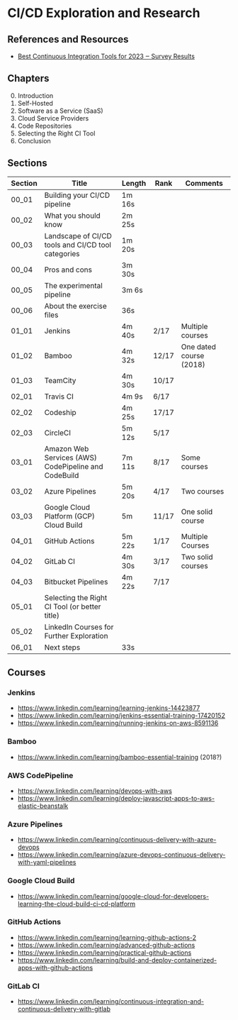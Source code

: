# CI/CD Exploration and Research

## References and Resources
- [Best Continuous Integration Tools for 2023 ‒ Survey Results](https://blog.jetbrains.com/teamcity/2023/07/best-ci-tools/)

## Chapters
0. Introduction
1. Self-Hosted
1. Software as a Service (SaaS)
1. Cloud Service Providers
1. Code Repositories
1. Selecting the Right CI Tool
1. Conclusion

## Sections
| Section | Title | Length | Rank | Comments |
|---------|-------|--------|------|----------|
| 00_01   | Building your CI/CD pipeline| 1m 16s |||
| 00_02   | What you should know| 2m 25s|||
| 00_03   | Landscape of CI/CD tools and CI/CD tool categories| 1m 20s|||
| 00_04   | Pros and cons| 3m 30s|||
| 00_05   | The experimental pipeline| 3m 6s|||
| 00_06   | About the exercise files| 36s|||
| 01_01   | Jenkins| 4m 40s| 2/17| Multiple courses|
| 01_02   | Bamboo| 4m 32s| 12/17| One dated course (2018)|
| 01_03   | TeamCity| 4m 30s| 10/17|||
| 02_01   | Travis CI| 4m 9s| 6/17|||
| 02_02   | Codeship| 4m 25s| 17/17|||
| 02_03   | CircleCI| 5m 12s| 5/17|||
| 03_01   | Amazon Web Services (AWS) CodePipeline and CodeBuild| 7m 11s| 8/17| Some courses|
| 03_02   | Azure Pipelines| 5m 20s| 4/17| Two courses|
| 03_03   | Google Cloud Platform (GCP) Cloud Build| 5m| 11/17| One solid course|
| 04_01   | GitHub Actions| 5m 22s| 1/17| Multiple Courses|
| 04_02   | GitLab CI| 4m 30s| 3/17| Two solid courses|
| 04_03   | Bitbucket Pipelines| 4m 22s| 7/17|||
| 05_01   | Selecting the Right CI Tool (or better title)||||
| 05_02   | LinkedIn Courses for Further Exploration||||
| 06_01   | Next steps| 33s|||

## Courses
### Jenkins
- https://www.linkedin.com/learning/learning-jenkins-14423877
- https://www.linkedin.com/learning/jenkins-essential-training-17420152
- https://www.linkedin.com/learning/running-jenkins-on-aws-8591136

### Bamboo
- https://www.linkedin.com/learning/bamboo-essential-training (2018?)

### AWS CodePipeline
- https://www.linkedin.com/learning/devops-with-aws
- https://www.linkedin.com/learning/deploy-javascript-apps-to-aws-elastic-beanstalk

### Azure Pipelines
- https://www.linkedin.com/learning/continuous-delivery-with-azure-devops
- https://www.linkedin.com/learning/azure-devops-continuous-delivery-with-yaml-pipelines

### Google Cloud Build
- https://www.linkedin.com/learning/google-cloud-for-developers-learning-the-cloud-build-ci-cd-platform

### GitHub Actions
- https://www.linkedin.com/learning/learning-github-actions-2
- https://www.linkedin.com/learning/advanced-github-actions
- https://www.linkedin.com/learning/practical-github-actions
- https://www.linkedin.com/learning/build-and-deploy-containerized-apps-with-github-actions

### GitLab CI
- https://www.linkedin.com/learning/continuous-integration-and-continuous-delivery-with-gitlab

